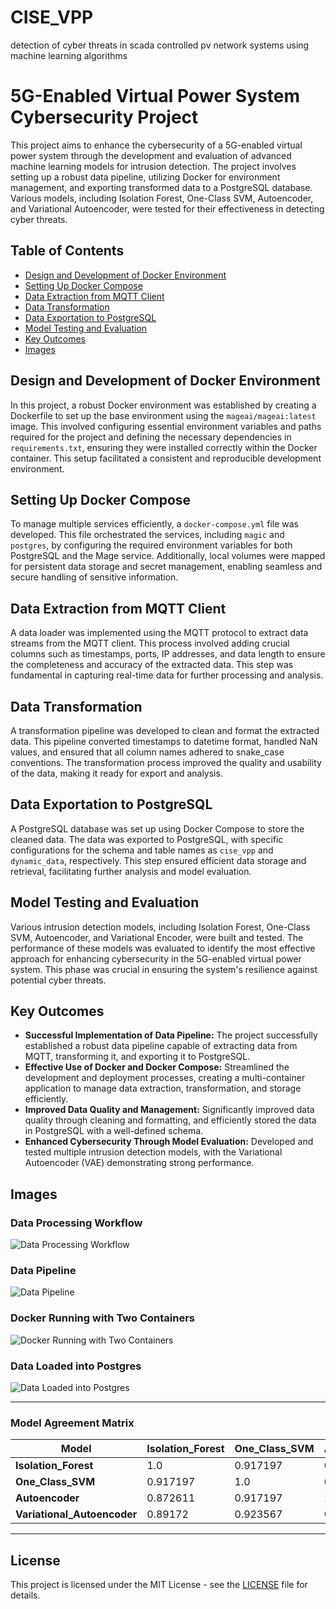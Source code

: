 # CISE_VPP
detection of cyber threats in scada controlled pv network systems using machine learning algorithms 

# 5G-Enabled Virtual Power System Cybersecurity Project

This project aims to enhance the cybersecurity of a 5G-enabled virtual power system through the development and evaluation of advanced machine learning models for intrusion detection. The project involves setting up a robust data pipeline, utilizing Docker for environment management, and exporting transformed data to a PostgreSQL database. Various models, including Isolation Forest, One-Class SVM, Autoencoder, and Variational Autoencoder, were tested for their effectiveness in detecting cyber threats.

## Table of Contents

- [Design and Development of Docker Environment](#design-and-development-of-docker-environment)
- [Setting Up Docker Compose](#setting-up-docker-compose)
- [Data Extraction from MQTT Client](#data-extraction-from-mqtt-client)
- [Data Transformation](#data-transformation)
- [Data Exportation to PostgreSQL](#data-exportation-to-postgresql)
- [Model Testing and Evaluation](#model-testing-and-evaluation)
- [Key Outcomes](#key-outcomes)
- [Images](#images)

## Design and Development of Docker Environment

In this project, a robust Docker environment was established by creating a Dockerfile to set up the base environment using the `mageai/mageai:latest` image. This involved configuring essential environment variables and paths required for the project and defining the necessary dependencies in `requirements.txt`, ensuring they were installed correctly within the Docker container. This setup facilitated a consistent and reproducible development environment.

## Setting Up Docker Compose

To manage multiple services efficiently, a `docker-compose.yml` file was developed. This file orchestrated the services, including `magic` and `postgres`, by configuring the required environment variables for both PostgreSQL and the Mage service. Additionally, local volumes were mapped for persistent data storage and secret management, enabling seamless and secure handling of sensitive information.

## Data Extraction from MQTT Client

A data loader was implemented using the MQTT protocol to extract data streams from the MQTT client. This process involved adding crucial columns such as timestamps, ports, IP addresses, and data length to ensure the completeness and accuracy of the extracted data. This step was fundamental in capturing real-time data for further processing and analysis.

## Data Transformation

A transformation pipeline was developed to clean and format the extracted data. This pipeline converted timestamps to datetime format, handled NaN values, and ensured that all column names adhered to snake_case conventions. The transformation process improved the quality and usability of the data, making it ready for export and analysis.

## Data Exportation to PostgreSQL

A PostgreSQL database was set up using Docker Compose to store the cleaned data. The data was exported to PostgreSQL, with specific configurations for the schema and table names as `cise_vpp` and `dynamic_data`, respectively. This step ensured efficient data storage and retrieval, facilitating further analysis and model evaluation.

## Model Testing and Evaluation

Various intrusion detection models, including Isolation Forest, One-Class SVM, Autoencoder, and Variational Encoder, were built and tested. The performance of these models was evaluated to identify the most effective approach for enhancing cybersecurity in the 5G-enabled virtual power system. This phase was crucial in ensuring the system's resilience against potential cyber threats.

## Key Outcomes

- **Successful Implementation of Data Pipeline:** The project successfully established a robust data pipeline capable of extracting data from MQTT, transforming it, and exporting it to PostgreSQL.
- **Effective Use of Docker and Docker Compose:** Streamlined the development and deployment processes, creating a multi-container application to manage data extraction, transformation, and storage efficiently.
- **Improved Data Quality and Management:** Significantly improved data quality through cleaning and formatting, and efficiently stored the data in PostgreSQL with a well-defined schema.
- **Enhanced Cybersecurity Through Model Evaluation:** Developed and tested multiple intrusion detection models, with the Variational Autoencoder (VAE) demonstrating strong performance.

## Images

### Data Processing Workflow
![Data Processing Workflow](https://github.com/Gnanesh0708/CISE-VPP-CyberThreatDetection/blob/main/Images/Data%20Processing%20Workflow.png)

### Data Pipeline
![Data Pipeline](https://github.com/Gnanesh0708/CISE-VPP-CyberThreatDetection/blob/main/Images/Data%20Pipeline.png)

### Docker Running with Two Containers
![Docker Running with Two Containers](https://github.com/Gnanesh0708/CISE-VPP-CyberThreatDetection/blob/main/Images/Docker%20Running%20With%20Two%20Containers.png)

### Data Loaded into Postgres
![Data Loaded into Postgres](https://github.com/Gnanesh0708/CISE-VPP-CyberThreatDetection/blob/main/Images/Data%20Loaded%20into%20Postgres.png)

---

### Model Agreement Matrix
| Model               | Isolation_Forest | One_Class_SVM | Autoencoder | Variational_Autoencoder |
|---------------------|------------------|---------------|-------------|-------------------------|
| **Isolation_Forest**       | 1.0              | 0.917197       | 0.872611    | 0.89172                 |
| **One_Class_SVM**          | 0.917197         | 1.0            | 0.917197    | 0.923567                |
| **Autoencoder**            | 0.872611         | 0.917197       | 1.0         | 0.968153                |
| **Variational_Autoencoder**| 0.89172          | 0.923567       | 0.968153    | 1.0                     |

---

## License

This project is licensed under the MIT License - see the [LICENSE](LICENSE) file for details.
